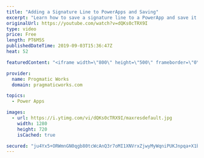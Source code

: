 ```yaml
---
title: "Adding a Signature Line to PowerApps and Saving"
excerpt: "Learn how to save a signature line to a PowerApp and save it into a database as a binary column.   Register for the forever free class without a credit card: https://pragmaticworkstraining.com/virtual-aiad-free-registration/  We'd love to build your next app: https://pragmaticworks.com/consulting-services/managed-services/"
originalUrl: https://youtube.com/watch?v=dQKs0cTRX9I
type: video
price: Free
length: PT6M5S
publishedDateTime: 2019-09-03T15:36:47Z
heat: 52

featuredContent: "<iframe width=\"800\" height=\"500\" frameborder=\"0\" src=\"https://www.youtube.com/embed/dQKs0cTRX9I\" allow=\"accelerometer; autoplay; encrypted-media; gyroscope; picture-in-picture\" allowfullscreen></iframe>"

provider:
  name: Progmatic Works
  domain: pragmaticworks.com

topics:
  - Power Apps

images:
  - url: https://i.ytimg.com/vi/dQKs0cTRX9I/maxresdefault.jpg
    width: 1280
    height: 720
    isCached: true

secured: "ju4Yx5+ORWmnGN0qgb80tcWcAnQ3r7oMI1XNVrxZjwyMyWqniPUKJnpqa+X1bZ67zbH9taBnD6KDSkH1z5OeidcMpElzJ5+2HnJbhX0r7mwL0CthCkBJXUh4CVembKXWN00RoLGuJ6gg4eOLTD7c74PP1rzZ/8PBGXa9Gbq9jDlMeaZ8VZ+NCPFMmQFqCVeQTVrFBQdICtm7b8Gldm2FESDD38jRGNvqO4M7qYYmKebaPDvOUQOHptnQ9j+Xb9zVDEnAedJkaUnAVdO/ezxuxDgUX8HsIcGU1c48kUMy3hqe6dsqD1YIdV4ZGoIBIM7H0EQYQ2Z8MQkL3AMtCruR4u18FkdZe6cg8cLiCL1gb3sg7tWhX9AlLIa7w0S+ZTPsXuHLAN2u5eDjteCRi81MynJL17jgI45JZUy4hZkG/ps=;U8o6WBtOvB1j063PbKFzUw=="
---
```


